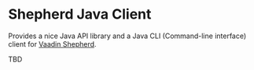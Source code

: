 # Shepherd Java Client

Provides a nice Java API library and a Java CLI (Command-line interface) client
for [Vaadin Shepherd](https://github.com/mvysny/shepherd).

TBD

